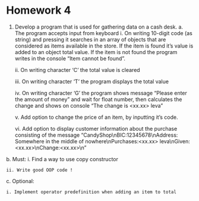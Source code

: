# Homework 4

1. Develop a program that is used for gathering data on a cash desk.
  a. The program accepts input from keyboard
    i. On writing 10-digit code (as string) and pressing it searches in an array of objects that are considered as items available in the store. If the item is found it’s value is added to an object total value. If the item is not found the program writes in the console “Item cannot be found”.

    ii. On writing character ‘C’ the total value is cleared

    iii. On writing character ‘T’ the program displays the total value

    iv. On writing character ‘G’ the program shows message “Please enter the amount of money” and wait for float number, then calculates the change and shows on console “The change is <xx.xx> leva”

    v. Add option to change the price of an item, by inputting it’s code.

    vi. Add option to display customer information about the purchase consisting of the message “CandyShop\nBIC:12345678\nAddress: Somewhere in the middle of nowhere\nPurchases:<xx.xx> leva\nGiven:<xx.xx>\nChange:<xx.xx>\n”

  b. Must:
    i. Find a way to use copy constructor

    ii. Write good OOP code !

  c. Optional:

    i. Implement operator predefinition when adding an item to total
